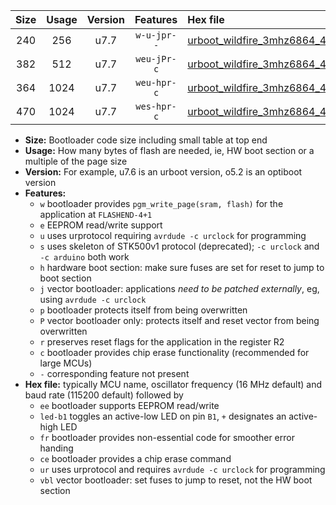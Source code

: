 |Size|Usage|Version|Features|Hex file|
|:-:|:-:|:-:|:-:|:--|
|240|256|u7.7|`w-u-jpr--`|[urboot_wildfire_3mhz6864_460800bps_led+b5_ur_vbl.hex](https://raw.githubusercontent.com/stefanrueger/urboot.hex/main/boards/wildfire/fcpu_3mhz6864/460800_bps/urboot_wildfire_3mhz6864_460800bps_led+b5_ur_vbl.hex)|
|382|512|u7.7|`weu-jPr-c`|[urboot_wildfire_3mhz6864_460800bps_ee_led+b5_fr_ce_ur_vbl.hex](https://raw.githubusercontent.com/stefanrueger/urboot.hex/main/boards/wildfire/fcpu_3mhz6864/460800_bps/urboot_wildfire_3mhz6864_460800bps_ee_led+b5_fr_ce_ur_vbl.hex)|
|364|1024|u7.7|`weu-hpr-c`|[urboot_wildfire_3mhz6864_460800bps_ee_led+b5_fr_ce_ur.hex](https://raw.githubusercontent.com/stefanrueger/urboot.hex/main/boards/wildfire/fcpu_3mhz6864/460800_bps/urboot_wildfire_3mhz6864_460800bps_ee_led+b5_fr_ce_ur.hex)|
|470|1024|u7.7|`wes-hpr-c`|[urboot_wildfire_3mhz6864_460800bps_ee_led+b5_fr_ce.hex](https://raw.githubusercontent.com/stefanrueger/urboot.hex/main/boards/wildfire/fcpu_3mhz6864/460800_bps/urboot_wildfire_3mhz6864_460800bps_ee_led+b5_fr_ce.hex)|

- **Size:** Bootloader code size including small table at top end
- **Usage:** How many bytes of flash are needed, ie, HW boot section or a multiple of the page size
- **Version:** For example, u7.6 is an urboot version, o5.2 is an optiboot version
- **Features:**
  + `w` bootloader provides `pgm_write_page(sram, flash)` for the application at `FLASHEND-4+1`
  + `e` EEPROM read/write support
  + `u` uses urprotocol requiring `avrdude -c urclock` for programming
  + `s` uses skeleton of STK500v1 protocol (deprecated); `-c urclock` and `-c arduino` both work
  + `h` hardware boot section: make sure fuses are set for reset to jump to boot section
  + `j` vector bootloader: applications *need to be patched externally*, eg, using `avrdude -c urclock`
  + `p` bootloader protects itself from being overwritten
  + `P` vector bootloader only: protects itself and reset vector from being overwritten
  + `r` preserves reset flags for the application in the register R2
  + `c` bootloader provides chip erase functionality (recommended for large MCUs)
  + `-` corresponding feature not present
- **Hex file:** typically MCU name, oscillator frequency (16 MHz default) and baud rate (115200 default) followed by
  + `ee` bootloader supports EEPROM read/write
  + `led-b1` toggles an active-low LED on pin `B1`, `+` designates an active-high LED
  + `fr` bootloader provides non-essential code for smoother error handing
  + `ce` bootloader provides a chip erase command
  + `ur` uses urprotocol and requires `avrdude -c urclock` for programming
  + `vbl` vector bootloader: set fuses to jump to reset, not the HW boot section
